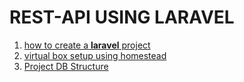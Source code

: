 # REST-API USING LARAVEL

1. [how to create a **laravel** project](Docs/InitialSetup.md)
1. [virtual box setup using homestead](Docs/homestead.md)
1. [Project DB Structure](Docs/db.md)